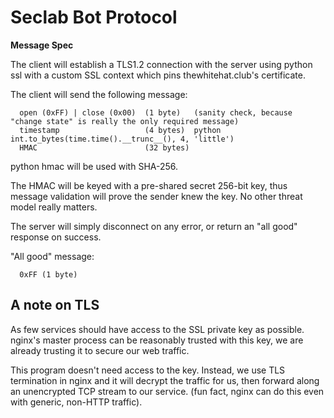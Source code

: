 Seclab Bot Protocol
===================

**Message Spec**

The client will establish a TLS1.2 connection with the server using python ssl with a custom SSL context which pins thewhitehat.club's certificate.

The client will send the following message:

```
  open (0xFF) | close (0x00)  (1 byte)   (sanity check, because "change state" is really the only required message)
  timestamp                   (4 bytes)  python int.to_bytes(time.time().__trunc__(), 4, 'little')
  HMAC                        (32 bytes)
```

python hmac will be used with SHA-256.

The HMAC will be keyed with a pre-shared secret 256-bit key, thus message validation will prove the sender knew the key. No other threat model really matters.

The server will simply disconnect on any error, or return an "all good" response on success.

"All good" message:

```
  0xFF (1 byte)
```

A note on TLS
-------------

As few services should have access to the SSL private key as possible. nginx's
master process can be reasonably trusted with this key, we are already trusting
it to secure our web traffic.

This program doesn't need access to the key. Instead, we use TLS termination in
nginx and it will decrypt the traffic for us, then forward along an unencrypted
TCP stream to our service. (fun fact, nginx can do this even with generic,
non-HTTP traffic).
